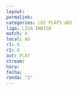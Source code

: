 ```yaml
---
layout: 
permalink: 
categories: LO2 PLATS ADS
liga: LIGA INDIGO
match: 4
local: AD
r1: 0
r2: 0
out: PLAT
stream: 
hora: 
fecha: 
ronda: "2"
---
```

